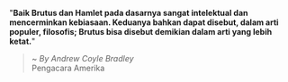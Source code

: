 "**Baik Brutus dan Hamlet pada dasarnya sangat intelektual dan mencerminkan kebiasaan. Keduanya bahkan dapat disebut, dalam arti populer, filosofis; Brutus bisa disebut demikian dalam arti yang lebih ketat.**"

> ~ _By Andrew Coyle Bradley_  
Pengacara Amerika
